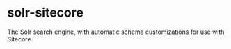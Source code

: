 # solr-sitecore
The Solr search engine, with automatic schema customizations for use with Sitecore.
